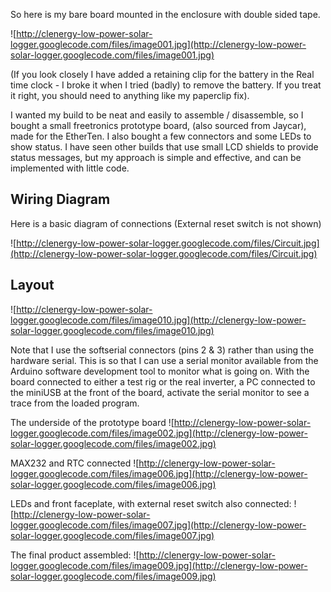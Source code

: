 So here is my bare board mounted in the enclosure with double sided tape.

![http://clenergy-low-power-solar-logger.googlecode.com/files/image001.jpg](http://clenergy-low-power-solar-logger.googlecode.com/files/image001.jpg)

(If you look closely I have added a retaining clip for the battery in the Real time clock - I broke it when I tried (badly) to remove the battery.  If you treat it right, you should need to anything like my paperclip fix).

I wanted my build to be neat and easily to assemble / disassemble, so I bought a small freetronics prototype board, (also sourced from Jaycar), made for the EtherTen.  I also bought a few connectors and some LEDs to show status.  I have seen other builds that use small LCD shields to provide status messages, but my approach is simple and effective, and can be implemented with little code.

## Wiring Diagram ##

Here is a basic diagram of connections (External reset switch is not shown)

![http://clenergy-low-power-solar-logger.googlecode.com/files/Circuit.jpg](http://clenergy-low-power-solar-logger.googlecode.com/files/Circuit.jpg)


## Layout ##

![http://clenergy-low-power-solar-logger.googlecode.com/files/image010.jpg](http://clenergy-low-power-solar-logger.googlecode.com/files/image010.jpg)

Note that I use the softserial connectors (pins 2 & 3) rather than using the hardware serial.  This is so that I can use a serial monitor available from the Arduino software development tool to monitor what is going on.  With the board connected to either a test rig or the real inverter, a PC connected to the miniUSB at the front of the board, activate the serial monitor to see a trace from the loaded program.

The underside of the prototype board
![http://clenergy-low-power-solar-logger.googlecode.com/files/image002.jpg](http://clenergy-low-power-solar-logger.googlecode.com/files/image002.jpg)

MAX232 and RTC connected
![http://clenergy-low-power-solar-logger.googlecode.com/files/image006.jpg](http://clenergy-low-power-solar-logger.googlecode.com/files/image006.jpg)

LEDs and front faceplate, with external reset switch also connected:
![http://clenergy-low-power-solar-logger.googlecode.com/files/image007.jpg](http://clenergy-low-power-solar-logger.googlecode.com/files/image007.jpg)

The final product assembled:
![http://clenergy-low-power-solar-logger.googlecode.com/files/image009.jpg](http://clenergy-low-power-solar-logger.googlecode.com/files/image009.jpg)